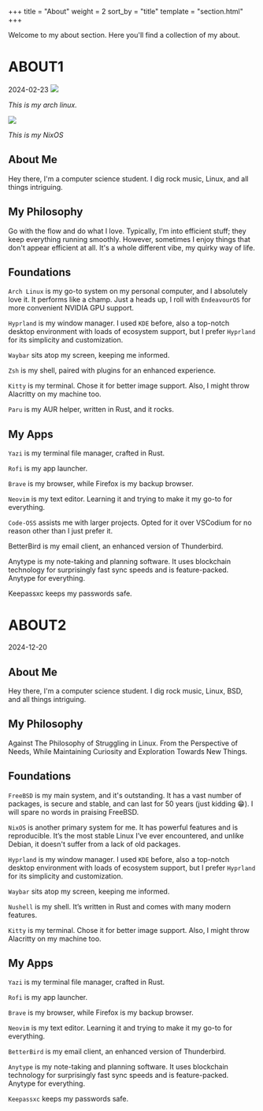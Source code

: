 +++
title = "About"
weight = 2
sort_by = "title"
template = "section.html"
+++

Welcome to my about section. Here you'll find a collection of my about.

# ABOUT1
2024-02-23
![](https://img.0pt.icu/learn/linux-trip/4/mydesktop.jpg)

*This is my arch linux.*

![](https://img.0pt.icu/learn/linux-trip/5/1.jpg)

*This is my NixOS*

## About Me

Hey there, I'm a computer science student. I dig rock music, Linux, and all things intriguing.

## My Philosophy

Go with the flow and do what I love. Typically, I'm into efficient stuff; they keep everything running smoothly. However, sometimes I enjoy things that don't appear efficient at all. It's a whole different vibe, my quirky way of life.

## Foundations

`Arch Linux` is my go-to system on my personal computer, and I absolutely love it. It performs like a champ. Just a heads up, I roll with `EndeavourOS` for more convenient NVIDIA GPU support.

`Hyprland` is my window manager. I used `KDE` before, also a top-notch desktop environment with loads of ecosystem support, but I prefer `Hyprland` for its simplicity and customization.

`Waybar` sits atop my screen, keeping me informed.

`Zsh` is my shell, paired with plugins for an enhanced experience.

`Kitty` is my terminal. Chose it for better image support. Also, I might throw Alacritty on my machine too.

`Paru` is my AUR helper, written in Rust, and it rocks.

## My Apps

`Yazi` is my terminal file manager, crafted in Rust.

`Rofi` is my app launcher.

`Brave` is my browser, while Firefox is my backup browser.

`Neovim` is my text editor. Learning it and trying to make it my go-to for everything.

`Code-OSS` assists me with larger projects. Opted for it over VSCodium for no reason other than I just prefer it.

BetterBird is my email client, an enhanced version of Thunderbird.

Anytype is my note-taking and planning software. It uses blockchain technology for surprisingly fast sync speeds and is feature-packed. Anytype for everything.

Keepassxc keeps my passwords safe.

# ABOUT2
2024-12-20

## About Me

Hey there, I'm a computer science student. I dig rock music, Linux, BSD, and all things intriguing.

## My Philosophy

Against The Philosophy of Struggling in Linux. From the Perspective of Needs, While Maintaining Curiosity and Exploration Towards New Things.

## Foundations
`FreeBSD` is my main system, and it's outstanding. It has a vast number of packages, is secure and stable, and can last for 50 years (just kidding 😁). I will spare no words in praising FreeBSD.

`NixOS` is another primary system for me. It has powerful features and is reproducible. It’s the most stable Linux I’ve ever encountered, and unlike Debian, it doesn't suffer from a lack of old packages.

`Hyprland` is my window manager. I used `KDE` before, also a top-notch desktop environment with loads of ecosystem support, but I prefer `Hyprland` for its simplicity and customization.

`Waybar` sits atop my screen, keeping me informed.

`Nushell` is my shell. It’s written in Rust and comes with many modern features.

`Kitty` is my terminal. Chose it for better image support. Also, I might throw Alacritty on my machine too.

## My Apps

`Yazi` is my terminal file manager, crafted in Rust.

`Rofi` is my app launcher.

`Brave` is my browser, while Firefox is my backup browser.

`Neovim` is my text editor. Learning it and trying to make it my go-to for everything.

`BetterBird` is my email client, an enhanced version of Thunderbird.

`Anytype` is my note-taking and planning software. It uses blockchain technology for surprisingly fast sync speeds and is feature-packed. Anytype for everything.

`Keepassxc` keeps my passwords safe.

